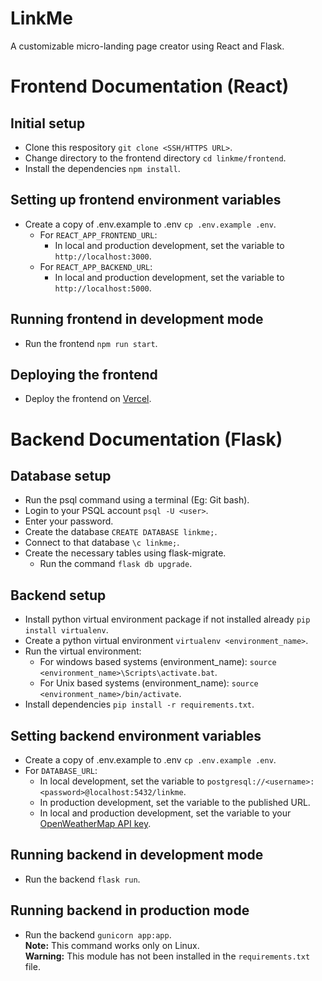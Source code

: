 # LinkMe

A customizable micro-landing page creator using React and Flask.

# Frontend Documentation (React)

## Initial setup

- Clone this respository `git clone <SSH/HTTPS URL>`.
- Change directory to the frontend directory `cd linkme/frontend`.
- Install the dependencies `npm install`.

## Setting up frontend environment variables

- Create a copy of .env.example to .env `cp .env.example .env`.
  - For `REACT_APP_FRONTEND_URL`:
    - In local and production development, set the variable to `http://localhost:3000`.
  - For `REACT_APP_BACKEND_URL`:
    - In local and production development, set the variable to `http://localhost:5000`.

## Running frontend in development mode

- Run the frontend `npm run start`.

## Deploying the frontend

- Deploy the frontend on [Vercel](https://vercel.com).

# Backend Documentation (Flask)

## Database setup

- Run the psql command using a terminal (Eg: Git bash).
- Login to your PSQL account `psql -U <user>`.
- Enter your password.
- Create the database `CREATE DATABASE linkme;`.
- Connect to that database `\c linkme;`.
- Create the necessary tables using flask-migrate.
  - Run the command `flask db upgrade`.

## Backend setup

- Install python virtual environment package if not installed already `pip install virtualenv`.
- Create a python virtual environment `virtualenv <environment_name>`.
- Run the virtual environment:
  - For windows based systems (environment_name): `source <environment_name>\Scripts\activate.bat`.
  - For Unix based systems (environment_name): `source <environment_name>/bin/activate`.
- Install dependencies `pip install -r requirements.txt`.

## Setting backend environment variables

- Create a copy of .env.example to .env `cp .env.example .env`.
- For `DATABASE_URL`:
  - In local development, set the variable to `postgresql://<username>:<password>@localhost:5432/linkme`.
  - In production development, set the variable to the published URL.
  - In local and production development, set the variable to your [OpenWeatherMap API key](https://openweathermap.org/).

## Running backend in development mode

- Run the backend `flask run`.

## Running backend in production mode

- Run the backend `gunicorn app:app`. <br />**Note:** This command works only on Linux.
  <br />**Warning:** This module has not been installed in the `requirements.txt` file.
